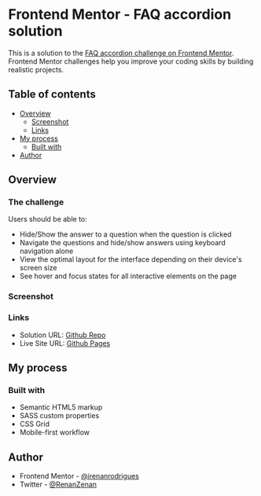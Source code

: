# Frontend Mentor - FAQ accordion solution

This is a solution to the [FAQ accordion challenge on Frontend Mentor](https://www.frontendmentor.io/challenges/faq-accordion-wyfFdeBwBz). Frontend Mentor challenges help you improve your coding skills by building realistic projects. 

## Table of contents

- [Overview](#overview)
  - [Screenshot](#screenshot)
  - [Links](#links)
- [My process](#my-process)
  - [Built with](#built-with)
- [Author](#author)

## Overview

### The challenge

Users should be able to:

- Hide/Show the answer to a question when the question is clicked
- Navigate the questions and hide/show answers using keyboard navigation alone
- View the optimal layout for the interface depending on their device's screen size
- See hover and focus states for all interactive elements on the page

### Screenshot

### Links

- Solution URL: [Github Repo](https://github.com/irenanrodrigues/fem-frontend-mentor/tree/main/fem-faq-accordion-main)
- Live Site URL: [Github Pages](https://irenanrodrigues.github.io//fem-frontend-mentor/fem-faq-accordion-main)

## My process

### Built with

- Semantic HTML5 markup
- SASS custom properties
- CSS Grid
- Mobile-first workflow

## Author

- Frontend Mentor - [@irenanrodrigues](https://www.frontendmentor.io/profile/irenanrodrigues)
- Twitter - [@RenanZenan](https://twitter.com/RenanZenan)
